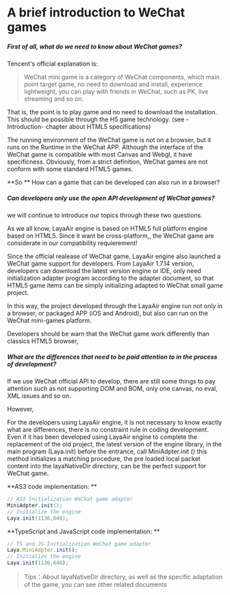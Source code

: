 # A brief introduction to WeChat games

##### First of all, what do we need to know about WeChat games?

Tencent's official explanation is:

> WeChat mini game is a category of WeChat components, which main point target game, no need to download and install, experience lightweight, you can play with friends in WeChat, such as PK, live streaming and so on.

That is, the point is to play game and no need to download the installation. This should be possible through the H5 game technology. (see -Introduction- chapter about HTML5 specifications)


The running environment of the WeChat game is not on a browser, but it runs on the Runtime in the WeChat APP. Although the interface of the WeChat game is compatible with most Canvas and Webgl, it have specificness. Obviously, from a strict definition, WeChat games are not conform with some standard HTML5 games.

**So ** How can a game that can be developed can also run in a browser?

##### Can developers only use the open API development of WeChat games?

we will continue to introduce our topics through these two questions.

As we all know, LayaAir engine is based on HTML5 full platform engine based on HTML5. Since it want be cross-platform,, the WeChat game are considerate in our compatibility requierement!

Since the official realease of WeChat game, LayaAir engine also launched a WeChat game support for developers. From LayaAir 1.7.14 version, developers can download the latest version engine or IDE, only need initialization adapter program according to the adapter document, so that HTML5 game items can be simply initializing adapted to WeChat small game project.

In this way, the project developed through the LayaAir engine run not only in a browser, or packaged APP (iOS and Android), but also can run on the WeChat mini-games platform.

Developers should be warn that the WeChat game work differently than classics HTML5 browser,

##### What are the differences that need to be paid attention to in the process of development?

If we use WeChat official API to develop, there are still some things to pay attention  such as not supporting DOM and BOM, only one canvas, no eval, XML issues and so on.

However,

For the developers using LayaAir engine, it is not necessary to know exactly what are differences, there is no constraint rule in coding development. Even if it has been developed using LayaAir engine to complete the replacement of the old project, the latest version of the engine library, in the main program (Laya.init) before the entrance, call MiniAdpter.init () this method initializes a matching procedure, the pre loaded local packet content into the layaNativeDir directory, can be the perfect support for WeChat game.

**AS3 code implementation: **

```java
// AS3 Initialization WeChat game adapter
MiniAdpter.init();
// Initialize the engine
Laya.init(1136,640);
```

**TypeScript and JavaScript code implementation: **

```javascript
// TS and JS Initialization WeChat game adapter
Laya.MiniAdpter.init();
// Initialize the engine
Laya.init(1136,640);
```



> Tips：About layaNativeDir directory, as well as the specific adaptation of the game, you can see other related documents